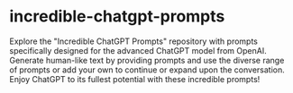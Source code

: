# incredible-chatgpt-prompts
Explore the "Incredible ChatGPT Prompts" repository with prompts specifically designed for the advanced ChatGPT model from OpenAI. Generate human-like text by providing prompts and use the diverse range of prompts or add your own to continue or expand upon the conversation. Enjoy ChatGPT to its fullest potential with these incredible prompts!
